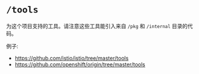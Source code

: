 # `/tools`

为这个项目支持的工具。请注意这些工具能引入来自 `/pkg` 和 `/internal` 目录的代码。

例子:

* https://github.com/istio/istio/tree/master/tools
* https://github.com/openshift/origin/tree/master/tools
